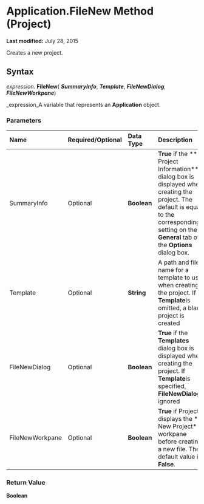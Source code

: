 
# Application.FileNew Method (Project)

 **Last modified:** July 28, 2015

Creates a new project.

## Syntax

 _expression_. **FileNew**( **_SummaryInfo_**,  **_Template_**,  **_FileNewDialog_**,  **_FileNewWorkpane_**)

 _expression_A variable that represents an  **Application** object.


### Parameters



|**Name**|**Required/Optional**|**Data Type**|**Description**|
|:-----|:-----|:-----|:-----|
|SummaryInfo|Optional| **Boolean**| **True** if the ** Project Information** dialog box is displayed when creating the project. The default is equal to the corresponding setting on the **General** tab of the **Options** dialog box.|
|Template|Optional| **String**|A path and file name for a template to use when creating the project. If  **Template**is omitted, a blank project is created|
|FileNewDialog|Optional| **Boolean**| **True** if the **Templates** dialog box is displayed when creating the project. If **Template**is specified, **FileNewDialog**is ignored|
|FileNewWorkpane|Optional| **Boolean**| **True** if Project displays the ** New Project** workpane before creating a new file. The default value is **False**.|

### Return Value

 **Boolean**

